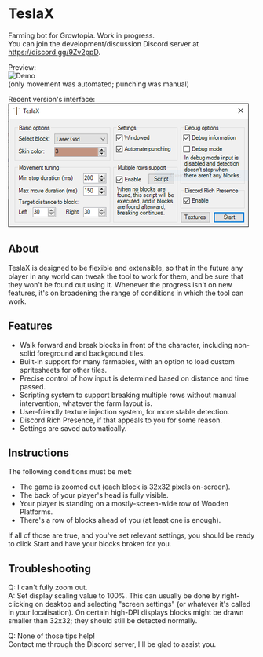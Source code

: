 # TeslaX
Farming bot for Growtopia. Work in progress.  
You can join the development/discussion Discord server at https://discord.gg/9Zv2ppD.

Preview:  
![Demo](demo.gif)  
(only movement was automated; punching was manual)

Recent version's interface:  
![Window](shot.PNG)

## About
TeslaX is designed to be flexible and extensible, so that in the future
any player in any world can tweak the tool to work for them,
and be sure that they won't be found out using it.
Whenever the progress isn't on new features, it's on broadening
the range of conditions in which the tool can work.

## Features
 - Walk forward and break blocks in front of the character, including non-solid foreground and background tiles.
 - Built-in support for many farmables, with an option to load custom spritesheets for other tiles.
 - Precise control of how input is determined based on distance and time passed.
 - Scripting system to support breaking multiple rows without manual intervention, whatever the farm layout is.
 - User-friendly texture injection system, for more stable detection.
 - Discord Rich Presence, if that appeals to you for some reason.
 - Settings are saved automatically.

## Instructions
The following conditions must be met:
 - The game is zoomed out (each block is 32x32 pixels on-screen).
 - The back of your player's head is fully visible.
 - Your player is standing on a mostly-screen-wide row of Wooden Platforms.
 - There's a row of blocks ahead of you (at least one is enough).

If all of those are true, and you've set relevant settings, you should be ready to click Start and have your blocks broken for you.

## Troubleshooting
Q: I can't fully zoom out.  
A: Set display scaling value to 100%. This can usually be done by right-clicking on desktop and selecting "screen settings" (or whatever it's called in your localisation). On certain high-DPI displays blocks might be drawn smaller than 32x32; they should still be detected normally.

Q: None of those tips help!  
Contact me through the Discord server, I'll be glad to assist you.
